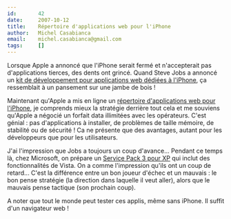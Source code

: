 ```yaml
---
id:       42
date:     2007-10-12
title:    Répertoire d'applications web pour l'iPhone
author:   Michel Casabianca
email:    michel.casabianca@gmail.com
tags:     []
---
```


Lorsque Apple a annoncé que l'iPhone serait fermé et n'accepterait pas d'applications tierces, des dents ont grincé. Quand Steve Jobs a annoncé un [kit de développement pour applications web dédiées à l'iPhone](http://developer.apple.com/iphone/), ça ressemblait à un pansement sur une jambe de bois !

Maintenant qu'Apple a mis en ligne un [répertoire d'applications web pour l'iPhone](http://www.apple.com/webapps/index.html), je comprends mieux la stratégie derrière tout cela et me souviens qu'Apple a négocié un forfait data illimitées avec les opérateurs. C'est génial : pas d'applications à installer, de problèmes de taille mémoire, de stabilité ou de sécurité ! Ca ne présente que des avantages, autant pour les développeurs que pour les utilisateurs.

J'ai l'impression que Jobs a toujours un coup d'avance... Pendant ce temps là, chez Microsoft, on prépare un [Service Pack 3 pour XP](http://arstechnica.com/journals/microsoft.ars/2007/10/10/details-on-xp-sp3-emerge-some-vista-features-back-ported) qui inclut des fonctionnalités de Vista. On a comme l'impression qu'ils ont un coup de retard... C'est la différence entre un bon joueur d'échec et un mauvais : le bon pense stratégie (la direction dans laquelle il veut aller), alors que le mauvais pense tactique (son prochain coup).

A noter que tout le monde peut tester ces applis, même sans iPhone. Il suffit d'un navigateur web !

